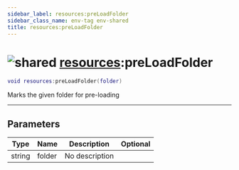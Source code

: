```yaml
---
sidebar_label: resources:preLoadFolder
sidebar_class_name: env-tag env-shared
title: resources:preLoadFolder
---
```


# <img src='/img/wiki/shared.png' alt='shared' classname='env-tag' /> [resources](../resources/README.md):preLoadFolder

```lua
void resources:preLoadFolder(folder)
```

Marks the given folder for pre-loading<br/>

-----------------
## Parameters

| Type   | Name | Description | Optional |
| ------ | ---- | ----------- | -------: |
| string | folder | No description |   |
